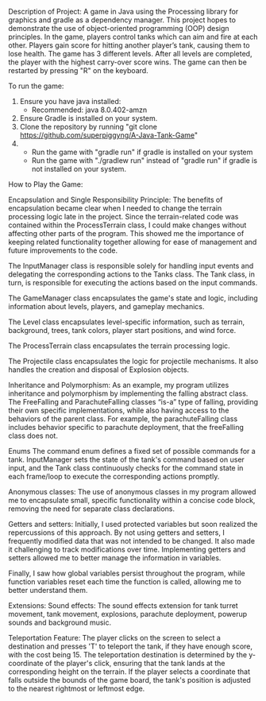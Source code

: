 Description of Project:
A game in Java using the Processing library for graphics and gradle as a dependency manager. This project hopes to demonstrate the use of object-oriented programming (OOP) design principles. In the game, players control tanks which can aim and fire at each other. Players gain score for hitting another player’s tank, causing them to lose health. The game has 3 different levels. After all levels are completed, the player with the highest carry-over score wins. The game can then be restarted by pressing "R" on the keyboard.

To run the game:
1. Ensure you have java installed:
    - Recommended: java 8.0.402-amzn
2. Ensure Gradle is installed on your system.
3. Clone the repository by running "git clone https://github.com/superpiggyng/A-Java-Tank-Game"
4.
   - Run the game with "gradle run" if gradle is installed on your system
   - Run the game with "./gradlew run" instead of "gradle run" if gradle is not installed on your system.

How to Play the Game:

Encapsulation and Single Responsibility Principle:
The benefits of encapsulation became clear when I needed to change the terrain processing logic late in the project. Since the terrain-related code was contained within the ProcessTerrain class, I could make changes without affecting other parts of the program. This showed me the importance of keeping related functionality together allowing for ease of management and future improvements to the code.

The InputManager class is responsible solely for handling input events and delegating the corresponding actions to the Tanks class. The Tank class, in turn, is responsible for executing the actions based on the input commands.

The GameManager class encapsulates the game's state and logic, including information about levels, players, and gameplay mechanics.

The Level class encapsulates level-specific information, such as terrain, background, trees, tank colors, player start positions, and wind force.

The ProcessTerrain class encapsulates the terrain processing logic.

The Projectile class encapsulates the logic for projectile mechanisms. It also handles the creation and disposal of Explosion objects.

Inheritance and Polymorphism:
As an example, my program utilizes inheritance and polymorphism by implementing the falling abstract class. The FreeFalling and ParachuteFalling classes “is-a” type of falling, providing their own specific implementations, while also having access to the behaviors of the parent class. For example, the parachuteFalling class includes behavior specific to parachute deployment, that the freeFalling class does not.

Enums
The command enum defines a fixed set of possible commands for a tank. InputManager sets the state of the tank's command based on user input, and the Tank class continuously checks for the command state in each frame/loop to execute the corresponding actions promptly.

Anonymous classes:
The use of anonymous classes in my program allowed me to encapsulate small, specific functionality within a concise code block, removing the need for separate class declarations.

Getters and setters:
Initially, I used protected variables but soon realized the repercussions of this approach. By not using getters and setters, I frequently modified data that was not intended to be changed. It also made it challenging to track modifications over time. Implementing getters and setters allowed me to better manage the information in variables.

Finally, I saw how global variables persist throughout the program, while function variables reset each time the function is called, allowing me to better understand them.

Extensions:
Sound effects: The sound effects extension for tank turret movement, tank movement, explosions, parachute deployment, powerup sounds and background music.

Teleportation Feature: The player clicks on the screen to select a destination and presses 'T' to teleport the tank, if they have enough score, with the cost being 15. The teleportation destination is determined by the y-coordinate of the player's click, ensuring that the tank lands at the corresponding height on the terrain. If the player selects a coordinate that falls outside the bounds of the game board, the tank's position is adjusted to the nearest rightmost or leftmost edge.

